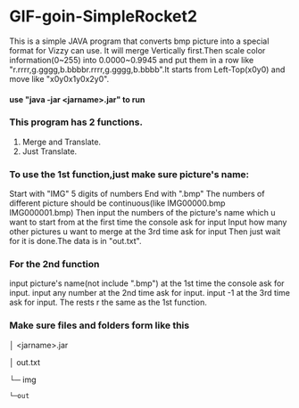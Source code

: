 # GIF-goin-SimpleRocket2
This is a simple JAVA program that converts bmp picture into a special format for Vizzy can use.
It will merge Vertically first.Then scale color information(0\~255) into 0.0000\~0.9945 and put them in a row like "r.rrrr,g.gggg,b.bbbbr.rrrr,g.gggg,b.bbbb".It starts from Left-Top(x0y0) and move like "x0y0x1y0x2y0".
#### use "java -jar \<jarname\>.jar" to run
### This program has 2 functions.
  1. Merge and Translate.
  2. Just Translate.
### To use the 1st function,just make sure picture's name:
  Start with "IMG"
  5 digits of numbers
  End with ".bmp"
The numbers of different picture should be continuous(like IMG00000.bmp IMG000001.bmp)
Then input the numbers of the picture's name which u want to start from at the first time the console ask for input
Input how many other pictures u want to merge at the 3rd time ask for input
Then just wait for it is done.The data is in "out.txt".
  
### For the 2nd function
input picture's name(not include ".bmp") at the 1st time the console ask for input.
input any number at the 2nd time ask for input.
input -1 at the 3rd time ask for input.
The rests r the same as the 1st function.

### Make sure files and folders form like this
│   \<jarname\>.jar
  
│   out.txt

└─ img

    └─out
